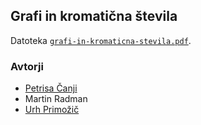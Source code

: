 ## Grafi in kromatična števila

Datoteka [`grafi-in-kromaticna-stevila.pdf`](gradivo/grafi-in-kromaticna-stevila.pdf).

### Avtorji

* [Petrisa Čanji](https://github.com/petrisa-canji)
* Martin Radman
* [Urh Primožič](https://github.com/urhprimozic)
